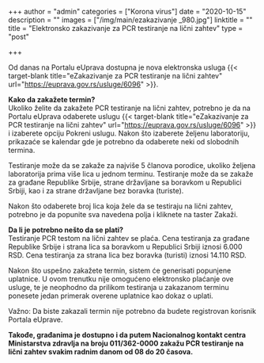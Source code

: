 +++
author = "admin"
categories = ["Korona virus"]
date = "2020-10-15"
description = ""
images = ["/img/main/ezakazivanje _980.jpg"]
linktitle = ""
title = "Elektronsko zakazivanje za PCR testiranje na lični zahtev"
type = "post"

+++

Od danas na Portalu eUprava dostupna je nova elektronska usluga {{< target-blank title="eZakazivanje za PCR testiranje na lični zahtev" url="https://euprava.gov.rs/usluge/6096" >}}.

**Kako da zakažete termin?**  
Ukoliko želite da zakažete PCR testiranje na lični zahtev, potrebno je da na Portalu eUprava odaberete uslugu {{< target-blank title="eZakazivanje za PCR testiranje na lični zahtev" url="https://euprava.gov.rs/usluge/6096" >}} i izaberete opciju Pokreni uslugu. Nakon što izaberete željenu laboratoriju, prikazaće se kalendar gde je potrebno da odaberete neki od slobodnih termina.

Testiranje može da se zakaže za najviše 5 članova porodice, ukoliko željena laboratorija prima više lica u jednom terminu. Testiranje može da se zakaže za građane Republike Srbije, strane državljane sa boravkom u Republici Srbiji, kao i za strane državljane bez boravka (turiste).

Nakon što odaberete broj lica koja žele da se testiraju na lični zahtev, potrebno je da popunite sva navedena polja i kliknete na taster Zakaži.

**Da li je potrebno nešto da se plati?**  
Testiranje PCR testom na lični zahtev se plaća. Cena testiranja za građane Republike Srbije i strana lica sa boravkom u Republici Srbiji iznosi 6.000 RSD. Cena testiranja za strana lica bez boravka (turisti) iznosi 14.110 RSD.

Nakon što uspešno zakažete termin, sistem će generisati popunjene uplatnice. U ovom trenutku nije omogućeno elektronsko plaćanje ove usluge, te je neophodno da prilikom testiranja u zakazanom terminu ponesete jedan primerak overene uplatnice kao dokaz o uplati.

Važno: Da biste zakazali termin nije potrebno da budete registrovan korisnik Portala eUprave.

**Takođe, građanima je dostupno i da putem Nacionalnog kontakt centra Ministarstva zdravlja na broju 011/362-0000 zakažu PCR testiranje na lični zahtev svakim radnim danom od 08 do 20 časova.**
